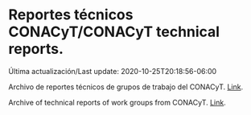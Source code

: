 # Reportes técnicos CONACyT/CONACyT technical reports.

Última actualización/Last update: 2020-10-25T20:18:56-06:00

Archivo de reportes técnicos de grupos de trabajo del CONACyT. [Link](https://coronavirus.conacyt.mx/productos/index.html).

Archive of technical reports of work groups from CONACyT. [Link](https://coronavirus.conacyt.mx/productos/index.html).
